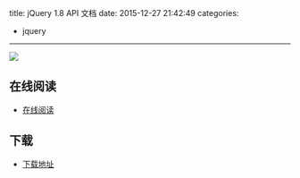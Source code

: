 title: jQuery 1.8 API 文档
date: 2015-12-27 21:42:49
categories:
  - jquery
---

![](http://box.kancloud.cn/cover/k12_develop/jquery180.jpg?imageMogr2/thumbnail/173x231!/interlace/1/quality/100)

<!--more-->

## 在线阅读 ##

+ [在线阅读](http://www.kancloud.cn/k12_develop/jquery180)

## 下载 ##

+ [下载地址](http://www.kancloud.cn/k12_develop/jquery180)